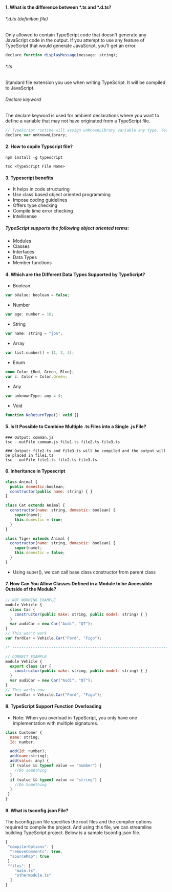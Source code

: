 #### 1. What is the difference between *.ts and *.d.ts?

###### *.d.ts (definition file)
Only allowed to contain TypeScript code that doesn't generate any JavaScript code in the output. If you attempt to use any feature of TypeScript that would generate JavaScript, you'll get an error.

```javascript
declare function displayMessage(message: string);
```

###### *.ts
Standard file extension you use when writing TypeScript. It will be compiled to JavaScript.

###### Declare keyword
The declare keyword is used for ambient declarations where you want to define a variable that may not have originated from a TypeScript file.

```javascript
// TypeScript runtime will assign unKnownLibrary variable any type. You won’t get Intellisense in design time but you will be able to use the library in your code.
declare var unKnownLibrary;
```

#### 2. How to copile Typscript file?

```
npm install -g typescript
```

```
tsc <TypeScript File Name>
```

#### 3. Typescript benefits

* It helps in code structuring
* Use class based object oriented programming
* Impose coding guidelines
* Offers type checking
* Compile time error checking
* Intellisense

##### TypeScript supports the following object oriented terms:

* Modules
* Classes
* Interfaces
* Data Types
* Member functions

#### 4. Which are the Different Data Types Supported by TypeScript?
* Boolean

```javascript
var bValue: boolean = false;
```

* Number

```javascript
var age: number = 16;
```
* String

```javascript
var name: string = "jon";
```
* Array

```javascript
var list:number[] = [1, 2, 3];
```

* Enum

```javascript
enum Color {Red, Green, Blue};
var c: Color = Color.Green;
```

* Any

```javascript
var unknownType: any = 4;
```

* Void

```javascript
function NoReturnType(): void {}
```

#### 5. Is It Possible to Combine Multiple .ts Files into a Single .js File?

```
### Output: comman.js
tsc --outFile comman.js file1.ts file2.ts file3.ts

### Output: file2.ts and file3.ts will be compiled and the output will be placed in file1.ts
tsc --outFile file1.ts file2.ts file3.ts

```

#### 6. Inheritance in Typescript

```javascript
class Animal {
  public domestic:boolean;
  constructor(public name: string) { }
}

class Cat extends Animal {
  constructor(name: string, domestic: boolean) {
    super(name);
    this.domestic = true;
  }
}

class Tiger extends Animal {
  constructor(name: string, domestic: boolean) {
    super(name);
    this.domestic = false;
  }
}
```

* Using super(), we can call base class constructor from parent class

#### 7. How Can You Allow Classes Defined in a Module to be Accessible Outside of the Module?

```javascript
// NOT WORKING EXAMPLE
module Vehicle {
  class Car {
    constructor(public make: string, public model: string) { }
  }
  var audiCar = new Car("Audi", "Q7");
}
// This won't work
var fordCar = Vehicle.Car("Ford", "Figo");

/* --------------------------------------------------------------------*/

// CORRECT EXAMPLE
module Vehicle {
  export class Car {
    constructor(public make: string, public model: string) { }
  }
  var audiCar = new Car("Audi", "Q7");
}
// This works now
var fordCar = Vehicle.Car("Ford", "Figo");
```

#### 8. TypeScript Support Function Overloading

* Note: When you overload in TypeScript, you only have one implementation with multiple signatures.

```javascript
class Customer {
  name: string;
  Id: number;

  add(Id: number);
  add(name:string);
  add(value: any) {
  if (value && typeof value == "number") {
    //Do something
  }
  if (value && typeof value == "string") {
    //Do Something
  }
 }
}
```

#### 9. What is tsconfig.json File?

The tsconfig.json file specifies the root files and the compiler options required to compile the project. And using this file, we can streamline building TypeScript project. Below is a sample tsconfig.json file.

```javascript
{
 "compilerOptions": {
  "removeComments": true,
  "sourceMap": true
 },
 "files": [
    "main.ts",
    "othermodule.ts"
  ]
}
```
